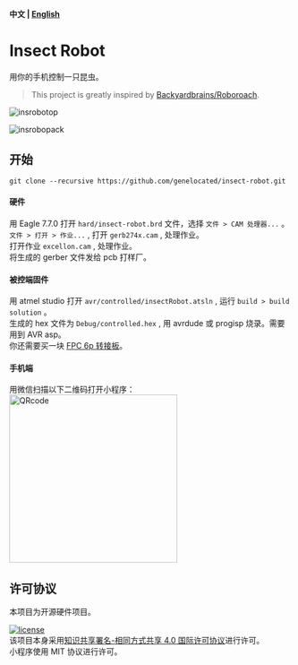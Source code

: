 __中文 | [English](./README.en.md)__
# Insect Robot
用你的手机控制一只昆虫。  
>This project is greatly inspired by [Backyardbrains/Roboroach](https://github.com/backyardbrains/roboroach).  

![insrobotop](https://user-images.githubusercontent.com/31200881/40276701-9018be3c-5c43-11e8-9cd4-dfcd022ba257.jpg)

![insrobopack](https://user-images.githubusercontent.com/31200881/40276703-92aff142-5c43-11e8-9227-4ccae34ab8b3.jpg)

## 开始
```Shell
git clone --recursive https://github.com/genelocated/insect-robot.git
```
#### 硬件
用 Eagle 7.7.0 打开 `hard/insect-robot.brd` 文件，选择 `文件 > CAM 处理器...` 。  
`文件 > 打开 > 作业...` , 打开 `gerb274x.cam` , 处理作业。  
打开作业 `excellon.cam` , 处理作业。  
将生成的 gerber 文件发给 pcb 打样厂。

#### 被控端固件
用 atmel studio 打开 `avr/controlled/insectRobot.atsln` , 运行 `build > build solution` 。  
生成的 hex 文件为 `Debug/controlled.hex` , 用 avrdude 或 progisp 烧录。需要用到 AVR asp。  
你还需要买一块 [FPC 6p 转接板](https://s.taobao.com/search?q=fpc+转接板+直插)。

#### 手机端
用微信扫描以下二维码打开小程序：  
<img alt='QRcode' width='300' src='https://user-images.githubusercontent.com/31200881/40267482-84c31bc2-5b8f-11e8-92a8-6d1d5c3509b5.jpg'></img>

## 许可协议
本项目为开源硬件项目。

[![license](https://mirrors.creativecommons.org/presskit/buttons/88x31/svg/by-sa.svg)](https://creativecommons.org/licenses/by-sa/4.0/deed.zh)  
该项目本身采用[知识共享署名-相同方式共享 4.0 国际许可协议](https://creativecommons.org/licenses/by-sa/4.0/deed.zh)进行许可。  
小程序使用 MIT 协议进行许可。
